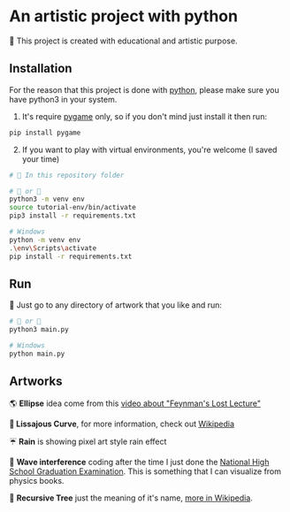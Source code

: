 # An artistic project with python

🎨 This project is created with educational and artistic purpose.

## Installation

For the reason that this project is done with [python](https://www.python.org/), please make sure you have python3 in your system.

1. It's require [pygame](https://www.pygame.org/) only, so if you don't mind just install it then run:

```bash
pip install pygame
```

2. If you want to play with virtual environments, you're welcome (I saved your time)

```bash
# 📁 In this repository folder

# 🐧 or 🍎
python3 -m venv env
source tutorial-env/bin/activate
pip3 install -r requirements.txt

# Windows
python -m venv env
.\env\Scripts\activate
pip install -r requirements.txt
```

## Run

📁 Just go to any directory of artwork that you like and run:

```bash
# 🐧 or 🍎
python3 main.py

# Windows
python main.py
```

## Artworks

🌎 **Ellipse** idea come from this [video about "Feynman's Lost Lecture"](https://youtu.be/xdIjYBtnvZU)

**🍤 Lissajous Curve**, for more information, check out [Wikipedia](https://en.wikipedia.org/wiki/Lissajous_curve)

☔ **Rain** is showing pixel art style rain effect

🌊 **Wave interference** coding after the time I just done the [National High School Graduation Examination](https://en.wikipedia.org/wiki/Education_in_Vietnam). This is something that I can visualize from physics books.

🌴 **Recursive Tree** just the meaning of it's name, [more in Wikipedia](https://en.wikipedia.org/wiki/Recursive_tree).
